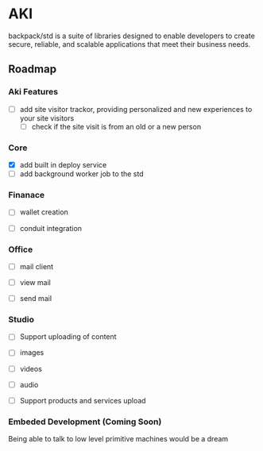 # AKI

backpack/std is a suite of libraries designed to enable developers to create
secure, reliable, and scalable applications that meet their business needs.

## Roadmap

### Aki Features

- [ ] add site visitor trackor, providing personalized and new experiences to
      your site visitors
  - [ ] check if the site visit is from an old or a new person

### Core

- [x] add built in deploy service
- [ ] add background worker job to the std

### Finanace
- [ ] wallet creation
- [ ] conduit integration



### Office
- [ ] mail client
- [ ] view mail
- [ ] send mail



### Studio
- [ ] Support uploading of content
- [ ] images
- [ ] videos
- [ ] audio

- [ ] Support products and services upload

### Embeded Development (Coming Soon)
Being able to talk to low level primitive machines would be a dream


